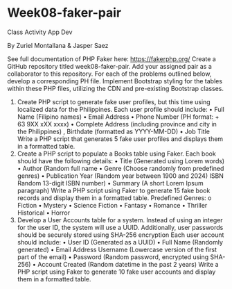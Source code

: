 # Week08-faker-pair
Class Activity App Dev

By Zuriel Montallana & Jasper Saez

See full documentation of PHP Faker here: https://fakerphp.org/
Create a GitHub repository titled week08-faker-pair. Add your assigned pair as a collaborator to this repository. For each of the problems outlined below, develop a corresponding PH file. Implement Bootstrap styling for the tables within these PHP files, utilizing the CDN and pre-existing Bootstrap classes.
1. Create PHP script to generate fake user profiles, but this time using localized data for the Philippines.
Each user profile should include:
• Full Name (Filipino names)
• Email Address
• Phone Number (PH format: + 63 9XX xXX xxxx)
• Complete Address (including province and city in the Philippines)
, Birthdate (formatted as YYYY-MM-DD)
• Job Title
Write a PHP script that generates 5 fake user profiles and displays them in a formatted table.
2. Create a PHP script to populate a Books table using Faker. Each book should have the following details:
• Title (Generated using Lorem words)
• Author (Random full name
• Genre (Choose randomly from predefined genres)
• Publication Year (Random year between 1900 and 2024)
ISBN Random 13-digit ISBN number)
• Summary (A short Lorem Ipsum paragraph)
Write a PHP script using Faker to generate 15 fake book records and display them in a formatted table.
Predefined Genres:
о
Fiction
• Mystery
• Science Fiction
• Fantasy
• Romance
• Thriller
Historical
• Horror
3. Develop a User Accounts table for a system. Instead of using an integer for the user ID, the system will use a UUID. Additionally, user passwords should be securely stored using SHA-256 encryption
Each user account should include:
• User ID (Generated as a UUID)
• Full Name (Randomly generated)
• Email Address
Username (Lowercase version of the first part of the email)
• Password (Random password, encrypted using SHA-256)
• Account Created (Random datetime in the past 2 years)
Write a PHP script using Faker to generate 10 fake user accounts and display them in a formatted table.